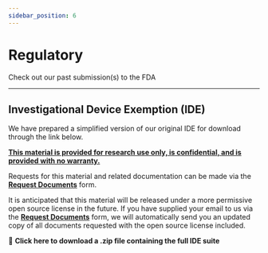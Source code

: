 ```yaml
---
sidebar_position: 6
---
```


# Regulatory

Check out our past submission(s) to the FDA

---

## Investigational Device Exemption (IDE)

We have prepared a simplified version of our original IDE for download through the link below.

<ins>**This material is provided for research use only, is confidential, and is provided with no warranty.**</ins>

Requests for this material and related documentation can be made via the **[Request Documents](https://cosmiic.atlassian.net/servicedesk/customer/portal/1/group/1/create/19)** form.

It is anticipated that this material will be released under a more permissive open source license in the future. If you have supplied your email to us via the **[Request Documents](https://cosmiic.atlassian.net/servicedesk/customer/portal/1/group/1/create/19)** form, we will automatically send you an updated copy of all documents requested with the open source license included.

:file_folder: **Click here to download a .zip file containing the full IDE suite**